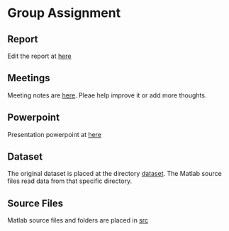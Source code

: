 # Group Assignment

## Report
Edit the report at [here](https://qubstudentcloud-my.sharepoint.com/:w:/g/personal/40216004_ads_qub_ac_uk/ETtKm9t3BAVKlixkxc_3y-cBC4NEZVpiIlkqY-V1gsP-sA?e=8cKaCX)

## Meetings
Meeting notes are [here](https://qubstudentcloud-my.sharepoint.com/:w:/g/personal/40216004_ads_qub_ac_uk/Eefc53egDCNOnzZv-pvveTYBazTfWScdlFKi7f5NkgYDWg?e=GcnCmC). Pleae help improve it or add more thoughts.

## Powerpoint
Presentation powerpoint at [here](https://qubstudentcloud-my.sharepoint.com/:p:/g/personal/40216004_ads_qub_ac_uk/EWlPz4masKJEtELuXrTfgWcB8Ohbm8mbnJqGCSbu7LzAdA?e=OEjXtk)

## Dataset
The original dataset is placed at the directory [dataset](dataset/). The Matlab source files read data from that specific directory.

## Source Files
Matlab source files and folders are placed in [src](src/)